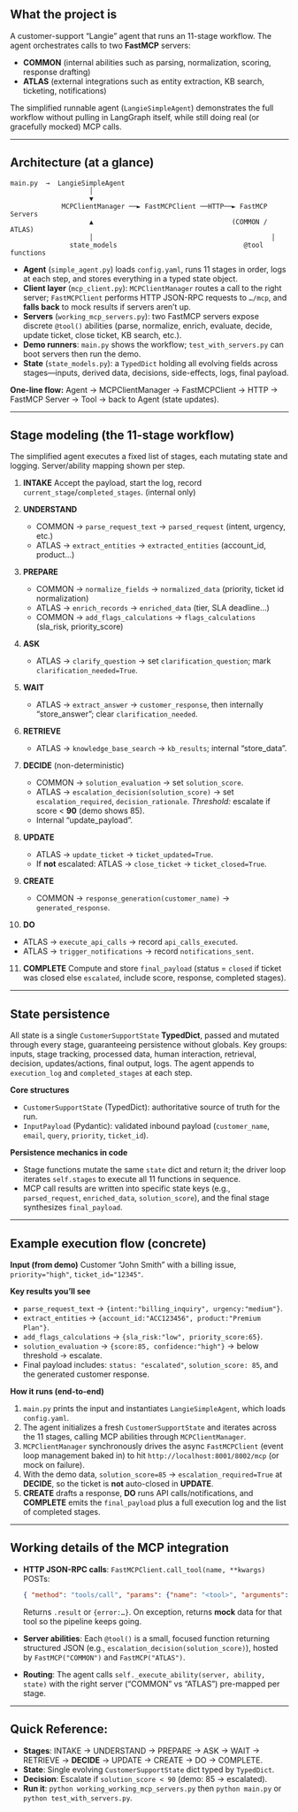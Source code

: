 
## What the project is

A customer-support “Langie” agent that runs an 11-stage workflow. The agent orchestrates calls to two **FastMCP** servers:

* **COMMON** (internal abilities such as parsing, normalization, scoring, response drafting)
* **ATLAS** (external integrations such as entity extraction, KB search, ticketing, notifications)

The simplified runnable agent (`LangieSimpleAgent`) demonstrates the full workflow without pulling in LangGraph itself, while still doing real (or gracefully mocked) MCP calls.  

---

## Architecture (at a glance)

```
main.py  →  LangieSimpleAgent
                    │
                    ▼
             MCPClientManager ──► FastMCPClient ──HTTP──► FastMCP Servers
                    ▲                                   (COMMON / ATLAS)
                    │                                             │
               state_models                                @tool functions
```

* **Agent** (`simple_agent.py`) loads `config.yaml`, runs 11 stages in order, logs at each step, and stores everything in a typed state object.
* **Client layer** (`mcp_client.py`): `MCPClientManager` routes a call to the right server; `FastMCPClient` performs HTTP JSON-RPC requests to `…/mcp`, and **falls back** to mock results if servers aren’t up.
* **Servers** (`working_mcp_servers.py`): two FastMCP servers expose discrete `@tool()` abilities (parse, normalize, enrich, evaluate, decide, update ticket, close ticket, KB search, etc.).
* **Demo runners**: `main.py` shows the workflow; `test_with_servers.py` can boot servers then run the demo. 
* **State** (`state_models.py`): a `TypedDict` holding all evolving fields across stages—inputs, derived data, decisions, side-effects, logs, final payload.

**One-line flow:**
Agent → MCPClientManager → FastMCPClient → HTTP → FastMCP Server → Tool → back to Agent (state updates).

---

## Stage modeling (the 11-stage workflow)

The simplified agent executes a fixed list of stages, each mutating state and logging. Server/ability mapping shown per step. 

1. **INTAKE**
   Accept the payload, start the log, record `current_stage`/`completed_stages`. (internal only)

2. **UNDERSTAND**

   * COMMON → `parse_request_text` → `parsed_request` (intent, urgency, etc.)
   * ATLAS → `extract_entities` → `extracted_entities` (account\_id, product…)


3. **PREPARE**

   * COMMON → `normalize_fields` → `normalized_data` (priority, ticket id normalization)
   * ATLAS → `enrich_records` → `enriched_data` (tier, SLA deadline…)
   * COMMON → `add_flags_calculations` → `flags_calculations` (sla\_risk, priority\_score)


4. **ASK**

   * ATLAS → `clarify_question` → set `clarification_question`; mark `clarification_needed=True`. 

5. **WAIT**

   * ATLAS → `extract_answer` → `customer_response`, then internally “store\_answer”; clear `clarification_needed`. 

6. **RETRIEVE**

   * ATLAS → `knowledge_base_search` → `kb_results`; internal “store\_data”. 

7. **DECIDE** (non-deterministic)

   * COMMON → `solution_evaluation` → set `solution_score`.
   * ATLAS → `escalation_decision(solution_score)` → set `escalation_required`, `decision_rationale`.
     *Threshold:* escalate if score < **90** (demo shows 85).  
   * Internal “update\_payload”.

8. **UPDATE**

   * ATLAS → `update_ticket` → `ticket_updated=True`.
   * If **not** escalated: ATLAS → `close_ticket` → `ticket_closed=True`. 

9. **CREATE**

   * COMMON → `response_generation(customer_name)` → `generated_response`. 

10. **DO**

* ATLAS → `execute_api_calls` → record `api_calls_executed`.
* ATLAS → `trigger_notifications` → record `notifications_sent`. 

11. **COMPLETE**
    Compute and store `final_payload` (status = `closed` if ticket was closed else `escalated`, include score, response, completed stages).

---

## State persistence

All state is a single `CustomerSupportState` **TypedDict**, passed and mutated through every stage, guaranteeing persistence without globals. Key groups: inputs, stage tracking, processed data, human interaction, retrieval, decision, updates/actions, final output, logs. The agent appends to `execution_log` and `completed_stages` at each step. 

**Core structures**

* `CustomerSupportState` (TypedDict): authoritative source of truth for the run.
* `InputPayload` (Pydantic): validated inbound payload (`customer_name`, `email`, `query`, `priority`, `ticket_id`).

**Persistence mechanics in code**

* Stage functions mutate the same `state` dict and return it; the driver loop iterates `self.stages` to execute all 11 functions in sequence.
* MCP call results are written into specific state keys (e.g., `parsed_request`, `enriched_data`, `solution_score`), and the final stage synthesizes `final_payload`.

---

## Example execution flow (concrete)

**Input (from demo)**
Customer “John Smith” with a billing issue, `priority="high"`, `ticket_id="12345"`.

**Key results you’ll see**

* `parse_request_text` → `{intent:"billing_inquiry", urgency:"medium"}`.
* `extract_entities` → `{account_id:"ACC123456", product:"Premium Plan"}`.
* `add_flags_calculations` → `{sla_risk:"low", priority_score:65}`.
* `solution_evaluation` → `{score:85, confidence:"high"}` → below threshold → escalate.
* Final payload includes: `status: "escalated"`, `solution_score: 85`, and the generated customer response. 

**How it runs (end-to-end)**

1. `main.py` prints the input and instantiates `LangieSimpleAgent`, which loads `config.yaml`. 
2. The agent initializes a fresh `CustomerSupportState` and iterates across the 11 stages, calling MCP abilities through `MCPClientManager`.
3. `MCPClientManager` synchronously drives the async `FastMCPClient` (event loop management baked in) to hit `http://localhost:8001/8002/mcp` (or mock on failure).
4. With the demo data, `solution_score=85` → `escalation_required=True` at **DECIDE**, so the ticket is **not** auto-closed in **UPDATE**.
5. **CREATE** drafts a response, **DO** runs API calls/notifications, and **COMPLETE** emits the `final_payload` plus a full execution log and the list of completed stages.

---

## Working details of the MCP integration

* **HTTP JSON-RPC calls**: `FastMCPClient.call_tool(name, **kwargs)` POSTs:

  ```json
  { "method": "tools/call", "params": {"name": "<tool>", "arguments": { ... }}}
  ```

  Returns `.result` or `{error:…}`. On exception, returns **mock** data for that tool so the pipeline keeps going.
* **Server abilities**: Each `@tool()` is a small, focused function returning structured JSON (e.g., `escalation_decision(solution_score)`), hosted by `FastMCP("COMMON")` and `FastMCP("ATLAS")`.
* **Routing**: The agent calls `self._execute_ability(server, ability, state)` with the right server (“COMMON” vs “ATLAS”) pre-mapped per stage.

---

## Quick Reference:

* **Stages**: INTAKE → UNDERSTAND → PREPARE → ASK → WAIT → RETRIEVE → **DECIDE** → UPDATE → CREATE → DO → COMPLETE.
* **State**: Single evolving `CustomerSupportState` dict typed by `TypedDict`.
* **Decision**: Escalate if `solution_score < 90` (demo: 85 → escalated). 
* **Run it**: `python working_working_mcp_servers.py` then `python main.py` or `python test_with_servers.py`. 
